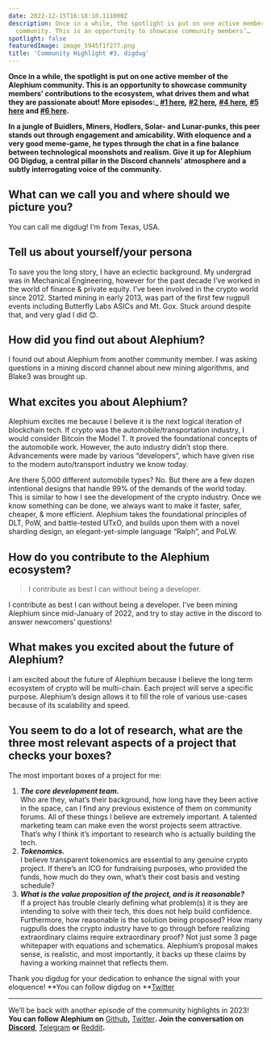 ```yaml
---
date: 2022-12-15T16:18:10.111000Z
description: Once in a while, the spotlight is put on one active member of the Alephium
  community. This is an opportunity to showcase community members’…
spotlight: false
featuredImage: image_5945f1f277.png
title: 'Community Highlight #3, digdug'
---
```


**Once in a while, the spotlight is put on one active member of the Alephium community. This is an opportunity to showcase community members’ contributions to the ecosystem, what drives them and what they are passionate about! More episodes:_ [#1 here](/news/post/community-highlight-wilhelm-k-llstr-m-aka-oracleuggla-81d3938c5692)_,_ [#2 here](/news/post/community-highlight-2-cgi-bin-c102cc106f19)_,_ [#4 here](/news/post/community-highlight-4-montail-e24fd88882a0)_,_ [#5 here](/news/post/community-highlight-5-txn-71c4fd76ffe8) and [#6 here](/news/post/community-highlight-6-waldi-zkit-beats-37af1f6df3b8).**

**In a jungle of Buidlers, Miners, Hodlers, Solar- and Lunar-punks, this peer stands out through engagement and amicability. With eloquence and a very good meme-game, he types through the chat in a fine balance between technological moonshots and realism. Give it up for Alephium OG Digdug, a central pillar in the Discord channels’ atmosphere and a subtly interrogating voice of the community.**

## What can we call you and where should we picture you?

You can call me digdug! I’m from Texas, USA.

## Tell us about yourself/your persona

To save you the long story, I have an eclectic background. My undergrad was in Mechanical Engineering, however for the past decade I’ve worked in the world of finance & private equity. I’ve been involved in the crypto world since 2012. Started mining in early 2013, was part of the first few rugpull events including Butterfly Labs ASICs and Mt. Gox. Stuck around despite that, and very glad I did 😊.

## How did you find out about Alephium?

I found out about Alephium from another community member. I was asking questions in a mining discord channel about new mining algorithms, and Blake3 was brought up.

## What excites you about Alephium?

Alephium excites me because I believe it is the next logical iteration of blockchain tech. If crypto was the automobile/transportation industry, I would consider Bitcoin the Model T. It proved the foundational concepts of the automobile work. However, the auto industry didn’t stop there. Advancements were made by various “developers”, which have given rise to the modern auto/transport industry we know today.

Are there 5,000 different automobile types? No. But there are a few dozen intentional designs that handle 99% of the demands of the world today. This is similar to how I see the development of the crypto industry. Once we know something can be done, we always want to make it faster, safer, cheaper, & more efficient. Alephium takes the foundational principles of DLT, PoW, and battle-tested UTxO, and builds upon them with a novel sharding design, an elegant-yet-simple language “Ralph”, and PoLW.

## How do you contribute to the Alephium ecosystem?

> I contribute as best I can without being a developer.

I contribute as best I can without being a developer. I’ve been mining Alephium since mid-January of 2022, and try to stay active in the discord to answer newcomers’ questions!

## What makes you excited about the future of Alephium?

I am excited about the future of Alephium because I believe the long term ecosystem of crypto will be multi-chain. Each project will serve a specific purpose. Alephium’s design allows it to fill the role of various use-cases because of its scalability and speed.

## You seem to do a lot of research, what are the three most relevant aspects of a project that checks your boxes?

The most important boxes of a project for me:

1.  **_The core development team._**  
    Who are they, what’s their background, how long have they been active in the space, can I find any previous existence of them on community forums. All of these things I believe are extremely important. A talented marketing team can make even the worst projects seem attractive. That’s why I think it’s important to research who is actually building the tech.
2.  **_Tokenomics._**  
    I believe transparent tokenomics are essential to any genuine crypto project. If there’s an ICO for fundraising purposes, who provided the funds, how much do they own, what’s their cost basis and vesting schedule?
3. **_What is the value proposition of the project, and is it reasonable?_**  
    If a project has trouble clearly defining what problem(s) it is they are intending to solve with their tech, this does not help build confidence. Furthermore, how reasonable is the solution being proposed? How many rugpulls does the crypto industry have to go through before realizing extraordinary claims require extraordinary proof? Not just some 3 page whitepaper with equations and schematics. Alephium’s proposal makes sense, is realistic, and most importantly, it backs up these claims by having a working mainnet that reflects them.

Thank you digdug for your dedication to enhance the signal with your eloquence! **You can follow digdug on **[Twitter](https://twitter.com/_digdug_)

---

We’ll be back with another episode of the community highlights in 2023! **You can follow Alephium on** [Github](https://github.com/alephium/)**,** [Twitter](https://twitter.com/alephium)**. Join the conversation on [Discord](/discord)**, [Telegram](https://t.me/alephiumgroup) **or** [Reddit](https://www.reddit.com/r/alephium)**.**
